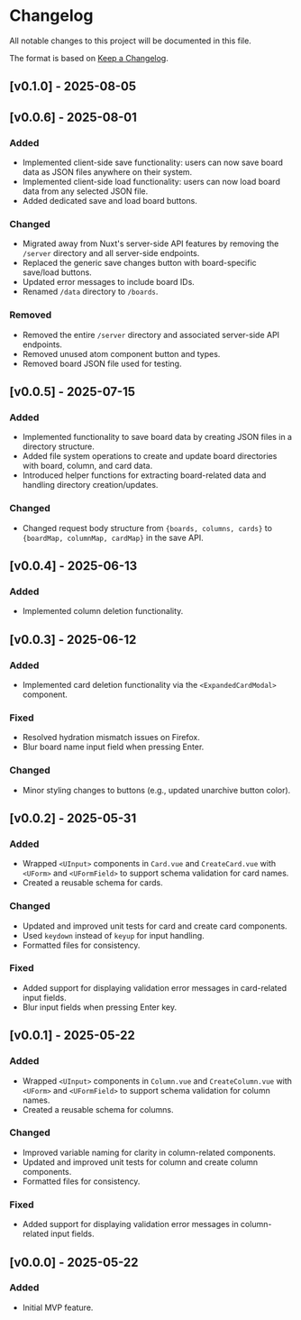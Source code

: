 # Changelog

All notable changes to this project will be documented in this file.

The format is based on [Keep a Changelog](https://keepachangelog.com/en/1.0.0/).

## [v0.1.0] - 2025-08-05

## [v0.0.6] - 2025-08-01
### Added
- Implemented client-side save functionality: users can now save board data as JSON files anywhere on their system.
- Implemented client-side load functionality: users can now load board data from any selected JSON file.
- Added dedicated save and load board buttons.

### Changed
- Migrated away from Nuxt's server-side API features by removing the `/server` directory and all server-side endpoints.
- Replaced the generic save changes button with board-specific save/load buttons.
- Updated error messages to include board IDs.
- Renamed `/data` directory to `/boards`.

### Removed
- Removed the entire `/server` directory and associated server-side API endpoints.
- Removed unused atom component button and types.
- Removed board JSON file used for testing.

## [v0.0.5] - 2025-07-15
### Added
- Implemented functionality to save board data by creating JSON files in a directory structure.
- Added file system operations to create and update board directories with board, column, and card data.
- Introduced helper functions for extracting board-related data and handling directory creation/updates.

### Changed
- Changed request body structure from `{boards, columns, cards}` to `{boardMap, columnMap, cardMap}` in the save API.

## [v0.0.4] - 2025-06-13
### Added
- Implemented column deletion functionality.

## [v0.0.3] - 2025-06-12
### Added
- Implemented card deletion functionality via the `<ExpandedCardModal>` component.

### Fixed
- Resolved hydration mismatch issues on Firefox.
- Blur board name input field when pressing Enter.

### Changed
- Minor styling changes to buttons (e.g., updated unarchive button color).

## [v0.0.2] - 2025-05-31
### Added
- Wrapped `<UInput>` components in `Card.vue` and `CreateCard.vue` with `<UForm>` and `<UFormField>` to support schema validation for card names.
- Created a reusable schema for cards.

### Changed
- Updated and improved unit tests for card and create card components.
- Used `keydown` instead of `keyup` for input handling.
- Formatted files for consistency.

### Fixed
- Added support for displaying validation error messages in card-related input fields.
- Blur input fields when pressing Enter key.

## [v0.0.1] - 2025-05-22
### Added
- Wrapped `<UInput>` components in `Column.vue` and `CreateColumn.vue` with `<UForm>` and `<UFormField>` to support schema validation for column names.
- Created a reusable schema for columns.

### Changed
- Improved variable naming for clarity in column-related components.
- Updated and improved unit tests for column and create column components.
- Formatted files for consistency.

### Fixed
- Added support for displaying validation error messages in column-related input fields.

## [v0.0.0] - 2025-05-22
### Added
- Initial MVP feature.
